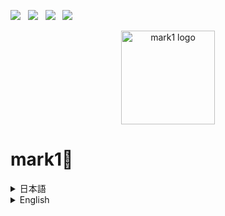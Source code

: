 ![](https://img.shields.io/badge/rpm_x86_build-success-brightgreen) &nbsp;
![](https://img.shields.io/badge/rpm_arm_build-success-brightgreen) &nbsp;
![](https://img.shields.io/badge/deb_arm_build-success-brightgreen) &nbsp;
![](https://img.shields.io/badge/deb_amd_build-success-brightgreen)&nbsp;
<br>

<div align="center">
  <img src="https://github.com/user-attachments/assets/0429e5e9-59e1-407f-9ddd-9c3b8d2f9fdb" alt="mark1 logo" width="150"/>
</div>

# mark1🌱

<details>
<summary>日本語</summary>

### 概要
このシステムはシンプルな認証基盤を簡単に構築し、提供するためのものです。

### インストール
[Releases](https://github.com/ryo-arima/mark1/releases) からファイルをダウンロードして、インストールしてください。

##### For Red Hat-based Systems (RHEL, CentOS, Fedora) -- aarch64
```bash
$ wget https://github.com/ryo-arima/mark1/releases/download/v0.0.1/mark1-0.0.1-aarch64.aarch64.rpm
$ sudo rpm -ivh mark1-0.0.1-aarch64.aarch64.rpm
```
##### For Red Hat-based Systems (RHEL, CentOS, Fedora) -- x86_64
```bash
$ wget https://github.com/ryo-arima/mark1/releases/download/v0.0.1/mark1-0.0.1-x86_64.x86_64.rpm
$ sudo rpm -ivh mark1-0.0.1-x86_64.x86_64.rpm
```

##### For Debian-based Systems (Debian, Ubuntu) -- arm64
```bash
$ wget https://github.com/ryo-arima/mark1/releases/download/v0.0.1/mark1_0.0.1_arm64.deb
$ sudo dpkg -i mark1_0.0.1_arm64.deb
```

##### For Debian-based Systems (Debian, Ubuntu) -- amd64
```bash
$ wget https://github.com/ryo-arima/mark1/releases/download/v0.0.1/mark1_0.0.1_amd64.deb
$ sudo dpkg -i mark1_0.0.1_amd64.deb
```

### 設定
※MysqlとRedisが必要なので、事前にインストール、設定、起動してください<br>
このレポジトリの`docker-compose.yml`を使って起動することもできます。<br>
<br>
設定ファイルは `/etc/mark1/main.yaml` にあります。このファイルを編集してください。
<details><summary>main.yaml</summary>

```yaml
Application:
  Common:
    MemberRoles:
      - group_admin
      - group_editor
      - group_viewer
  Server:
    port: 8000
    admin:
      emails:
        - "admin@mail.com"
    jwt:
      key: "secret"
    mail:
      host: "smtp.mail.com"
      port: 587
      user: ""
    tmp:
      letters: ""
      length: 6
  Client:
    HomePath: "etc/.mark1"
    ServerEndpoint: "http://localhost:8000"
    UserEmail: "user1@mail.com"
    UserPassword: "secret"
    HomeDir: "etc/.mark1"

MySQL:
  host: 127.0.0.1
  user: root
  pass: mysql
  port: 3306
  db: mark1

Redis:
  host: 127.0.0.1
  port: 6379
  user: "default"
  pass: "mysecretpassword"
  db: 0
```
##### クライアントの役割を`$HOME/.mark1/role`に設定する場合
```bash
cat $HOME/.mark1/role ### adminを設定する場合は、main.yamlのApplication.Server.admin.emailsにadminのメールアドレスを追加してください
admin
```

</details>

### 使い方

##### サーバーを起動します
```bash
$ sudo systemctl start mark1
```

##### クライアントを実行します
```bash
$ mark1 --help
Usage:
  mark1-admin [command]

Available Commands:
  bootstrap   bootstrap the value of a key
  create      create the value of a key
  delete      delete the value of a key
  get         get the value of a key
  help        Help about any command
  update      update the value of a key

Flags:
  -h, --help   help for mark1-admin

Use "mark1-admin [command] --help" for more information about a command.
```

## 🤝 貢献
自由です。荒らさない程度に自由に貢献できます。バックアップもあるので、心配しないでください。
皆さんの力を貸してください。🙏

## 📞 お問い合わせ

質問や問題があれば、イシューに書き込むか[メール](mailto:ryo.arima.zzz@gmail.com)してください。

</details>
<details>
<summary>English</summary>

### Overview
This system is designed to easily build and provide a simple authentication foundation.

### Installation
Download the file from [Releases](https://github.com/ryo-arima/mark1/releases)

##### For Red Hat-based Systems (RHEL, CentOS, Fedora) -- aarch64
```bash
$ wget https://github.com/ryo-arima/mark1/releases/download/v0.0.1/mark1-0.0.1-aarch64.aarch64.rpm
$ sudo rpm -ivh mark1-0.0.1-aarch64.aarch64.rpm
```
##### For Red Hat-based Systems (RHEL, CentOS, Fedora) -- x86_64
```bash
$ wget https://github.com/ryo-arima/mark1/releases/download/v0.0.1/mark1-0.0.1-x86_64.x86_64.rpm
$ sudo rpm -ivh mark1-0.0.1-x86_64.x86_64.rpm
```

##### For Debian-based Systems (Debian, Ubuntu) -- arm64
```bash
$ wget https://github.com/ryo-arima/mark1/releases/download/v0.0.1/mark1_0.0.1_arm64.deb
$ sudo dpkg -i mark1_0.0.1_arm64.deb
```

##### For Debian-based Systems (Debian, Ubuntu) -- amd64
```bash
$ wget https://github.com/ryo-arima/mark1/releases/download/v0.0.1/mark1_0.0.1_amd64.deb
$ sudo dpkg -i mark1_0.0.1_amd64.deb
```

### Configuration
* Mysql and Redis are required, so please install, configure, and start them in advance.<br>
You can also start using the `docker-compose.yml` in this repository.<br>
<br>
The configuration file is located at `/etc/mark1/main.yaml`. Please edit this file.
<details><summary>main.yaml</summary>

```yaml
Application:
  Common:
    MemberRoles:
      - group_admin
      - group_editor
      - group_viewer
  Server:
    port: 8000
    admin:
      emails:
        - "admin@mail.com"
    jwt:
      key: "secret"
    mail:
      host: "smtp.mail.com"
      port: 587
      user: ""
    tmp:
      letters: ""
      length: 6
  Client:
    HomePath: "etc/.mark1"
    ServerEndpoint: "http://localhost:8000"
    UserEmail: "user1@mail.com"
    UserPassword: "secret"
    HomeDir: "etc/.mark1"

MySQL:
  host: 127.0.0.1
  user: root
  pass: mysql
  port: 3306
  db: mark1

Redis:
  host: 127.0.0.1
  port: 6379
  user: "default"
  pass: "mysecretpassword"
  db: 0
```
</details>

##### If you want to set the role of the client to `$HOME/.mark1/role`
```bash
cat $HOME/.mark1/role ### If you want to set admin, please add the email address of admin to Application.Server.admin.emails in main.yaml
admin
```

### Usage

##### Start the server
```bash
$ sudo systemctl start mark1
```

##### Run the client
```bash
$ mark1 --help
Usage:
  mark1-admin [command]

Available Commands:
  bootstrap   bootstrap the value of a key
  create      create the value of a key
  delete      delete the value of a key
  get         get the value of a key
  help        Help about any command
  update      update the value of a key

Flags:
  -h, --help   help for mark1-admin

Use "mark1-admin [command] --help" for more information about a command.
```

## 🤝 Contributions
Free. You are free to contribute as long as you don't troll. Don't worry, we have backups.
We need your help.

## 📞 Contact
If you have any questions or problems, please post them in the issue or [email](mailto:ryo.arima.zzz@gmail.com).
</details>